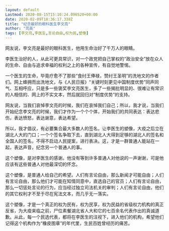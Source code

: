```yaml
---
layout: default
Lastmod: 2020-08-15T15:10:24.096520+00:00
date: 2020-02-09T18:36:17.338Z
title: "纪念最好的眼科医生李文亮"
author: "芫英"
tags: [李文亮,李医生,言论自由,权为民,塑像]
---
```


网友说，李文亮是最好的眼科医生，他用生命治好了千万人的眼睛。

李医生治好的人，从此可更具常识，对一个政党把自己掌权的“政治安全”放在众人的生命、自由与追求幸福的权利之上的各种宣传，有自觉地警惕。

一个医生的生命，毕竟疗愈不了那些“食纣王俸禄，赞纣王圣明”的洗地文的作者们。网上蜂拥而出洗地文，与《人民日报》“关键时刻更见中国制度优势”同声同气、互相呼应，只是多一些褒奖李文亮医生，多了一些揭批明显的、很难让有常识的人相信的、网上的不实文本，然后就回归对“制度优势”的支持。

网友说，当我们哀悼李文亮的时候，我们在哀悼我们自己；所以，我才说，当我们开始纪念李文亮的时候，我们才作为一个个个体，开始我们的共同表达：表达悲伤，表达愤怒，表达谢意，表达希望。

所以，我才倡议，有必要集合最大多数人的签名，让李医生的塑像，大疫之后立在湖北人大的门口；一个个签名争取下去，直到湖北人大得到足够的湖北人的签名和全国人的签名，不得不启动人民提案，进行表决。这，才是一群普通人能站在一起，表达声音，纪念另一个普通人的事。

这个塑像，是对李医生的感谢。他没有等到许多普通人对他说的一声谢谢，可是他应该有这些普通人对他最深切的怀念。

这个塑像，是普通人给自己的希望。人们有言论自由，那么新闻才可能自由；人们有言论自由，那么他们才可能在知情同意中，直选自己的官员；人们有言论自由，那么一切惩处言论的行为，应当经过独立司法机关的审判；人们有言论自由，他们的其它权利才不至于尽在宪法文本，而几乎无一落实。

这个塑像，才是一个真正的权为民有，权为民享，权为民益的省级权力机构的真正反省，为大疫来临之前，尸位素餐湖北省人大和它的七百余名代表作出的真诚道歉。从此，每一个民选代表，都将在李医生的注视下，进入他们的机构，希望他们记得这个机构作为“橡皮图章”的年代里，生民百姓曾经历的痛苦。

